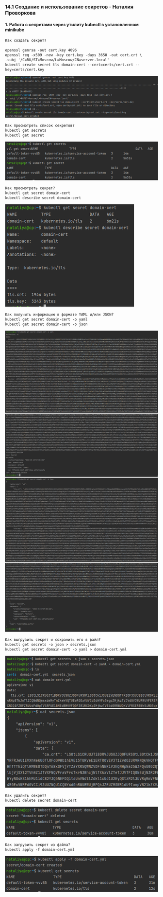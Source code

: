 ### 14.1 Создание и использование секретов - Наталия Проворкова
#### 1. Работа с секретами через утилиту kubectl в установленном minikube
```
Как создать секрет?

openssl genrsa -out cert.key 4096
openssl req -x509 -new -key cert.key -days 3650 -out cert.crt \
-subj '/C=RU/ST=Moscow/L=Moscow/CN=server.local'
kubectl create secret tls domain-cert --cert=certs/cert.crt --key=certs/cert.key
```
![create](imgs/create.png)
```
Как просмотреть список секретов?
kubectl get secrets
kubectl get secret
```
![get-all-secrets](imgs/get-all-secrets.png)
```
Как просмотреть секрет?
kubectl get secret domain-cert
kubectl describe secret domain-cert
```
![get](imgs/get.png)
```
Как получить информацию в формате YAML и/или JSON?
kubectl get secret domain-cert -o yaml
kubectl get secret domain-cert -o json
```
![yaml-1](imgs/yaml-1.png)
![yaml-2](imgs/yaml-2.png)
![json-1](imgs/json-1.png)
![json-2](imgs/json-2.png)
```
Как выгрузить секрет и сохранить его в файл?
kubectl get secrets -o json > secrets.json
kubectl get secret domain-cert -o yaml > domain-cert.yml
```
![export-yaml](imgs/export-yaml.png) 
![export-json](imgs/export-json.png) 
```
Как удалить секрет?
kubectl delete secret domain-cert
```
![delete](imgs/delete.png) 
```
Как загрузить секрет из файла?
kubectl apply -f domain-cert.yml
```
![from-file](imgs/from-file.png) 